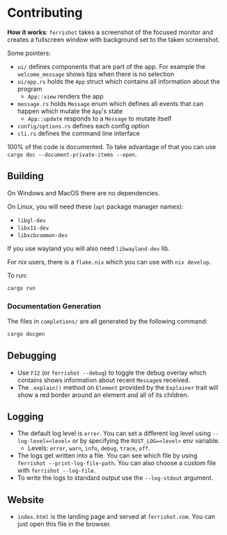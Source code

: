 # Contributing

**How it works**: `ferrishot` takes a screenshot of the focused monitor and creates a fullscreen window with background set to the taken screenshot.

Some pointers:

- `ui/` defines components that are part of the app. For example the `welcome_message` shows tips when there is no selection
- `ui/app.rs` holds the `App` struct which contains all information about the program
  - `App::view` renders the app
- `message.rs` holds `Message` enum which defines all events that can happen which mutate the `App`'s state
  - `App::update` responds to a `Message` to mutate itself
- `config/options.rs` defines each config option
- `cli.rs` defines the command line interface

100% of the code is documented. To take advantage of that you can use `cargo doc --document-private-items --open`.

## Building

On Windows and MacOS there are no dependencies.

On Linux, you will need these (`apt` package manager names):

- `libgl-dev`
- `libx11-dev`
- `libxcbcommon-dev`

If you use wayland you will also need `libwayland-dev` lib.

For nix users, there is a `flake.nix` which you can use with `nix develop`.

To run:

```sh
cargo run
```

### Documentation Generation

The files in `completions/` are all generated by the following command:

```sh
cargo docgen
```

## Debugging

- Use `F12` (or `ferrishot --debug`) to toggle the debug overlay which contains shows information about recent `Message`s received.
- The `.explain()` method on `Element` provided by the `Explainer` trait will show a red border around an element and all of its children.

## Logging

- The default log level is `error`. You can set a different log level using `--log-level=<level>` or by specifying the `RUST_LOG=<level>` env variable.
  - Levels: `error`, `warn`, `info`, `debug`, `trace`, `off`.
- The logs get written into a file. You can see which file by using `ferrishot --print-log-file-path`. You can also choose a custom file with `ferrishot --log-file`.
- To write the logs to standard output use the `--log-stdout` argument.

## Website

- `index.html` is the landing page and served at `ferrishot.com`. You can just open this file in the browser.
